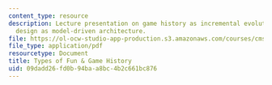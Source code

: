 ```yaml
---
content_type: resource
description: Lecture presentation on game history as incremental evolution and game
  design as model-driven architecture.
file: https://ol-ocw-studio-app-production.s3.amazonaws.com/courses/cms-608-game-design-spring-2008/09dadd26fd0b94baa8bc4b2c661bc876_MITCMS_608s08_lec04.pdf
file_type: application/pdf
resourcetype: Document
title: Types of Fun & Game History
uid: 09dadd26-fd0b-94ba-a8bc-4b2c661bc876
---
```

